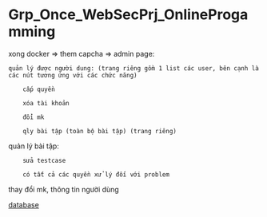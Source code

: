 # Grp_Once_WebSecPrj_OnlineProgamming

xong docker => them capcha => 
admin page:

	quản lý được người dung: (trang riêng gồm 1 list các user, bên cạnh là các nút tương ứng với các chức năng)
 
		cấp quyền
  
		xóa tài khoản
  
		đổi mk
  
		qly bài tập (toàn bộ bài tập) (trang riêng)


			
quản lý bài tập:

		sửa testcase
  
		có tất cả các quyền xử lý đối với problem

thay đổi mk, thông tin người dùng

[database](https://drawsql.app/teams/none-3464/diagrams/web-competitive-programming)
